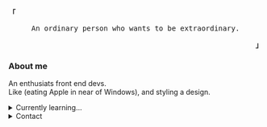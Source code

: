 <p align="left"><strong><samp>「</samp></strong></p><p align="center">
    <samp>
      An ordinary person who wants to be extraordinary.
    </samp>
    <br>
</p><p align="right"><strong><samp>」</samp></strong></p>
<h3>About me</h3>
<p>An enthusiats front end devs.<br> Like
    (eating Apple in near of Windows), and styling a design.</p>
<details>
    <summary>Currently learning...</summary>
    <br>
    <div align="left">
        <a href="https://graphql.org/">
            <img src="https://img.shields.io/badge/-GraphQL-E10098?style=for-the-badge&logo=graphql&logoColor=white" />
        </a>
        <a href="https://reactnative.dev/">
            <img src="https://img.shields.io/badge/react_native-%2320232a.svg?style=for-the-badge&logo=react&logoColor=%2361DAFB" />
        </a>
        <a href="https://dart.dev/">
            <img src="https://img.shields.io/badge/dart-%230175C2.svg?style=for-the-badge&logo=dart&logoColor=white" />
        </a>
        <a href="https://www.cypress.io/">
            <img src="https://img.shields.io/badge/-cypress-%23E5E5E5?style=for-the-badge&logo=cypress&logoColor=058a5e" />
        </a>
        <a href="https://www.typescriptlang.org/">
            <img src="https://img.shields.io/badge/typescript-%23007ACC.svg?style=for-the-badge&logo=typescript&logoColor=white" />
        </a>
    </div>
</details>
<details>
    <summary>Contact</summary>
    <div align="left">
        <br>
        <a href="https://facebook.com/rizukyy27">
            <img src="https://img.shields.io/badge/Facebook-%231877F2.svg?style=for-the-badge&logo=Facebook&logoColor=white" />
        </a>
        <a href="mailto:mrizkyy027@gmail.com">
            <img src="https://img.shields.io/badge/Gmail-D14836?style=for-the-badge&logo=gmail&logoColor=white" />
        </a>
    </div>
</details>
